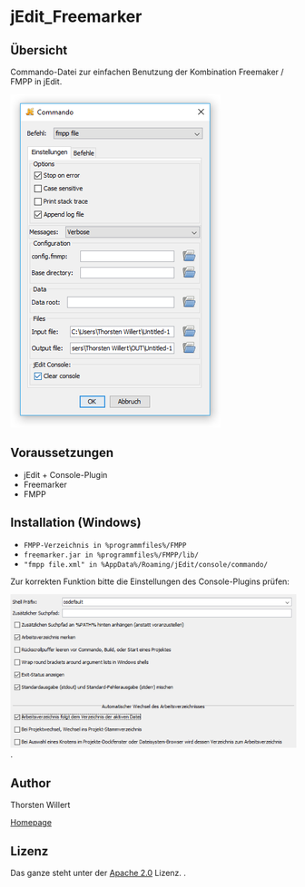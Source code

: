 # jEdit_Freemarker

## Übersicht

Commando-Datei zur einfachen Benutzung der Kombination Freemaker / FMPP in jEdit.

![](/images/jEdit_fmpp.PNG)

## Voraussetzungen

- jEdit + Console-Plugin
- Freemarker
- FMPP


## Installation (Windows)

- `FMPP-Verzeichnis in %programmfiles%/FMPP`
- `freemarker.jar in %programmfiles%/FMPP/lib/`
- `"fmpp file.xml" in %AppData%/Roaming/jEdit/console/commando/`

Zur korrekten Funktion bitte die Einstellungen des Console-Plugins prüfen:

![](/images/Freemarker_jEdit_Console_SystemShell.png).


 ## Author
 Thorsten Willert

 [Homepage](http://www.thorsten-willert.de/)

 ## Lizenz
 Das ganze steht unter der [Apache 2.0](https://github.com/THWillert/HomeMatic_CSS/blob/master/LICENSE) Lizenz.
.
